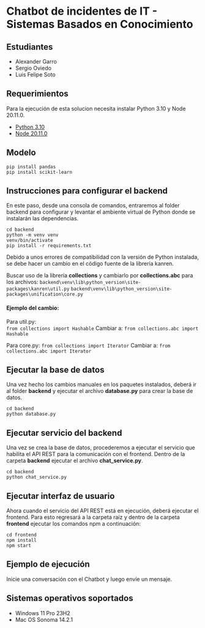 # Chatbot de incidentes de IT - Sistemas Basados en Conocimiento
## Estudiantes

* Alexander Garro
* Sergio Oviedo
* Luis Felipe Soto

## Requerimientos
Para la ejecución de esta solucion necesita instalar Python 3.10 y Node 20.11.0.
* [Python 3.10](https://www.python.org/downloads/release/python-3100/)
* [Node 20.11.0](https://nodejs.org/en/blog/release/v20.11.0)


## Modelo
```
pip install pandas
pip install scikit-learn
``` 

## Instrucciones para configurar el backend
En este paso, desde una consola de comandos, entraremos al folder backend para configurar y levantar el ambiente virtual de Python donde se instalarán las dependencias. 
```
cd backend
python -m venv venv
venv/bin/activate
pip install -r requirements.txt
```

Debido a unos errores de compatibilidad con la versión de Python instalada, se debe hacer un cambio en el código fuente de la librería kanren.

Buscar uso de la librería **collections** y cambiarlo por **collections.abc** para los archivos:
```backend\venv\lib\python_version\site-packages\kanren\util.py```
```backend\venv\lib\python_version\site-packages\unification\core.py```



#### Ejemplo del cambio:

Para util.py:   
`from collections import Hashable`
Cambiar a:
`from collections.abc import Hashable`

Para core.py:
`from collections import Iterator`
Cambiar a:
`from collections.abc import Iterator`


## Ejecutar la base de datos
Una vez hecho los cambios manuales en los paquetes instalados, deberá ir al folder **backend** y ejecutar el archivo **database.py** para crear la base de datos.
``` 
cd backend 
python database.py
```

## Ejecutar servicio del backend
Una vez se crea la base de datos, procederemos a ejecutar el servicio que habilita el API REST para la comunicación con el frontend. Dentro de la carpeta **backend** ejecutar el archivo **chat_service.py**.
```
cd backend 
python chat_service.py
```

## Ejecutar interfaz de usuario
Ahora cuando el servicio del API REST está en ejecución, deberá ejecutar el frontend. Para esto regresará a la carpeta raíz y dentro de la carpeta **frontend** ejecutar los comandos npm a continuación:
```
cd frontend
npm install
npm start
```

## Ejemplo de ejecución
Inicie una conversación con el Chatbot y luego envíe un mensaje.

## Sistemas operativos soportados

- Windows 11 Pro 23H2
- Mac OS Sonoma 14.2.1
